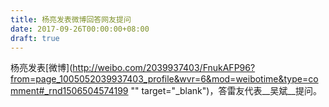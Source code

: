 ```yaml
---
title: 杨亮发表微博回答网友提问
date: 2017-09-26T00:00:00+08:00
draft: true
---
```


杨亮发表[微博](http://weibo.com/2039937403/FnukAFP96?from=page_1005052039937403_profile&wvr=6&mod=weibotime&type=comment#_rnd1506504574199 "" target="_blank")，答雷友代表__吴斌__提问。